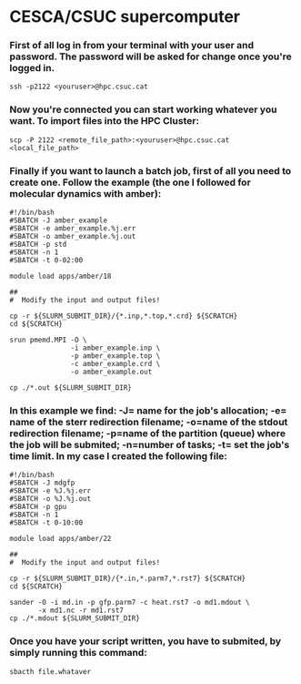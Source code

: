 # CESCA/CSUC supercomputer

### First of all log in from your terminal with your user and password. The password will be asked for change once you're logged in.

```
ssh -p2122 <youruser>@hpc.csuc.cat
```
### Now you're connected you can start working whatever you want. To import files into the HPC Cluster:

```
scp -P 2122 <remote_file_path>:<youruser>@hpc.csuc.cat <local_file_path>
```

### Finally if you want to launch a batch job, first of all you need to create one. Follow the example (the one I followed for molecular dynamics with amber):

```
#!/bin/bash
#SBATCH -J amber_example
#SBATCH -e amber_example.%j.err
#SBATCH -o amber_example.%j.out
#SBATCH -p std
#SBATCH -n 1
#SBATCH -t 0-02:00
 
module load apps/amber/18
 
##
#  Modify the input and output files!
 
cp -r ${SLURM_SUBMIT_DIR}/{*.inp,*.top,*.crd} ${SCRATCH}
cd ${SCRATCH}
  
srun pmemd.MPI -O \
               -i amber_example.inp \
               -p amber_example.top \
               -c amber_example.crd \
               -o amber_example.out
  
cp ./*.out ${SLURM_SUBMIT_DIR}

```
### In this example we find: -J= name for the job's allocation; -e= name of the sterr redirection filename; -o=name of the stdout redirection filename; -p=name of the partition (queue) where the job will be submited; -n=number of tasks; -t= set the job's time limit. In my case I created the following file:

```
#!/bin/bash
#SBATCH -J mdgfp
#SBATCH -e %J.%j.err
#SBATCH -o %J.%j.out
#SBATCH -p gpu
#SBATCH -n 1
#SBATCH -t 0-10:00

module load apps/amber/22

##
#  Modify the input and output files!

cp -r ${SLURM_SUBMIT_DIR}/{*.in,*.parm7,*.rst7} ${SCRATCH}
cd ${SCRATCH}

sander -O -i md.in -p gfp.parm7 -c heat.rst7 -o md1.mdout \
       -x md1.nc -r md1.rst7
cp ./*.mdout ${SLURM_SUBMIT_DIR}
```
### Once you have your script written, you have to submited, by simply running this command:

```
sbacth file.whataver
```